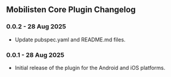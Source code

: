 ## Mobilisten Core Plugin Changelog

### 0.0.2 - 28 Aug 2025

- Update pubspec.yaml and README.md files.

### 0.0.1 - 28 Aug 2025

- Initial release of the plugin for the Android and iOS platforms.